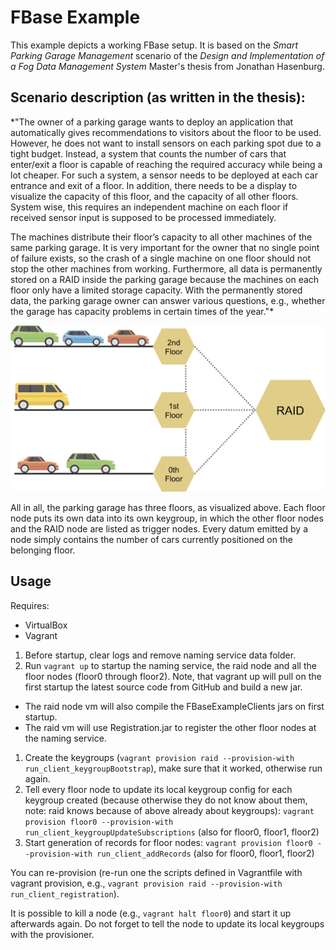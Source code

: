 # FBase Example

This example depicts a working FBase setup. It is based on the *Smart Parking Garage Management* scenario of the *Design and Implementation of a Fog Data Management System* Master's thesis from Jonathan Hasenburg.

## Scenario description (as written in the thesis):
*"The owner of a parking garage wants to deploy an application that automatically gives recommendations to visitors about the floor to be used. However, he does not want to install sensors on each parking spot due to a tight budget. Instead, a system that counts the number of cars that enter/exit a floor is capable of reaching the required accuracy while being a lot cheaper. For such a system, a sensor needs to be deployed at each car entrance and exit of a floor. In addition, there needs to be a display to visualize the capacity of this floor, and the capacity of all other floors. System wise, this requires an independent machine on each floor if received sensor input is supposed to be processed immediately.

The machines distribute their floor’s capacity to all other machines of the same parking garage. It is very important for the owner that no single point of failure exists, so the crash of a single machine on one floor should not stop the other machines from working. Furthermore, all data is permanently stored on a RAID inside the parking garage because the machines on each floor only have a limited storage capacity. With the permanently stored data, the parking garage owner can answer various questions, e.g., whether the garage has capacity problems in certain times of the year."*

![Components for this Example](fig/components.png)

All in all, the parking garage has three floors, as visualized above. Each floor node puts its own data into its own keygroup, in which the other floor nodes and the RAID node are listed as trigger nodes. Every datum emitted by a node simply contains the number of cars currently positioned on the belonging floor.

## Usage

Requires:
* VirtualBox
* Vagrant

1. Before startup, clear logs and remove naming service data folder.
1. Run `vagrant up` to startup the naming service, the raid node and all the floor nodes (floor0 through floor2). Note, that vagrant up will pull on the first startup the latest source code from GitHub and build a new jar.
  * The raid node vm will also compile the FBaseExampleClients jars on first startup.
  * The raid vm will use Registration.jar to register the other floor nodes at the naming service.
1. Create the keygroups (`vagrant provision raid --provision-with run_client_keygroupBootstrap`), make sure that it worked, otherwise run again.
1. Tell every floor node to update its local keygroup config for each keygroup created (because otherwise they do not know about them, note: raid knows because of above already about keygroups): `vagrant provision floor0 --provision-with run_client_keygroupUpdateSubscriptions` (also for floor0, floor1, floor2)
1. Start generation of records for floor nodes: `vagrant provision floor0 --provision-with run_client_addRecords` (also for floor0, floor1, floor2)

You can re-provision (re-run one the scripts defined in Vagrantfile with vagrant provision, e.g., `vagrant provision raid --provision-with run_client_registration`).

It is possible to kill a node (e.g., `vagrant halt floor0`) and start it up afterwards again. Do not forget to tell the node to update its local keygroups with the provisioner.
